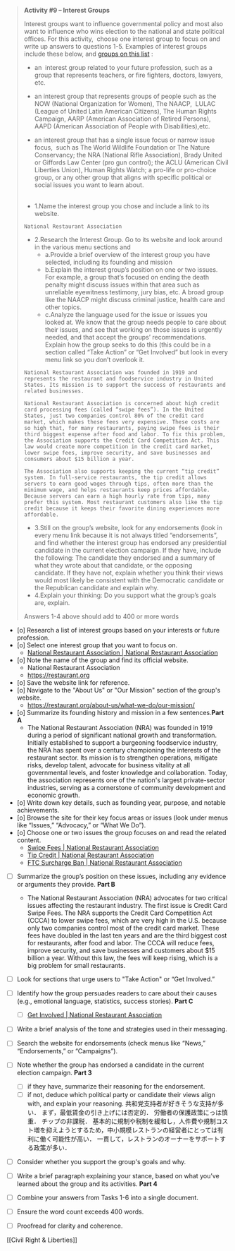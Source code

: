 > **Activity #9 – Interest Groups** 
> 
> Interest groups want to influence governmental policy and most also want to influence who wins election to the national and state political offices. For this activity,  choose one interest group to focus on and write up answers to questions 1-5. Examples of interest groups include these below, and [groups on this list](https://usapoliticaldatabase.weebly.com/list-of-interest-groups.html) :
> 
> - an  interest group related to your future profession, such as a group that represents teachers, or fire fighters, doctors, lawyers, etc. 
>     
> - an interest group that represents groups of people such as the NOW (National Organization for Women), The NAACP,  LULAC (League of United Latin American Citizens), The Human Rights Campaign, AARP (American Association of Retired Persons), AAPD (American Association of People with Disabilities),etc. 
>     
> - an interest group that has a single issue focus or narrow issue focus,  such as The World Wildlife Foundation or The Nature Conservancy; the NRA (National Rifle Association), Brady United or Giffords Law Center (pro gun control); the ACLU (American Civil Liberties Union), Human Rights Watch; a pro-life or pro-choice group, or any other group that aligns with specific political or social issues you want to learn about.
>  <br><br> 
> 
> - 1.Name the interest group you chose and include a link to its website.
> ```
> National Restaurant Association
> ```
> - 2.Research the Interest Group. Go to its website and look around in the various menu sections and 
> 	- a.Provide a brief overview of the interest group you have selected, including its founding and mission
> 	- b.Explain the interest group’s position on one or two issues. For example, a group that’s focused on ending the death penalty might discuss issues within that area such as unreliable eyewitness testimony, jury bias, etc. A broad group like the NAACP might discuss criminal justice, health care and other topics.
> 	- c.Analyze the language used for the issue or issues you looked at. We know that the group needs people to care about their issues, and see that working on those issues is urgently needed, and that accept the groups’ recommendations. Explain how the group seeks to do this (this could be in a section called “Take Action” or “Get Involved” but look in every menu link so you don’t overlook it.
> ```
> National Restaurant Association was founded in 1919 and represents the restaurant and foodservice industry in United States. Its mission is to support the success of restaurants and related businesses.
> 
> National Restaurant Association is concerned about high credit card processing fees (called “swipe fees”). In the United States, just two companies control 80% of the credit card market, which makes these fees very expensive. These costs are so high that, for many restaurants, paying swipe fees is their third biggest expense after food and labor. To fix this problem, the Association supports the Credit Card Competition Act. This law would create more competition in the credit card market, lower swipe fees, improve security, and save businesses and consumers about $15 billion a year.
>
> The Association also supports keeping the current “tip credit” system. In full-service restaurants, the tip credit allows servers to earn good wages through tips, often more than the minimum wage, and helps restaurants keep prices affordable. Because servers can earn a high hourly rate from tips, many prefer this system. Most restaurant customers also like the tip credit because it keeps their favorite dining experiences more affordable.
> ```
> - 3.Still on the group’s website, look for any endorsements (look in every menu link because it is not always titled “endorsements”, and find whether the interest group has endorsed any presidential candidate in the current election campaign. If they have, include the following: The candidate they endorsed and a summary of what they wrote about that candidate, or the opposing candidate. If they have not, explain whether you think their views would most likely be consistent with the Democratic candidate or the Republican candidate and explain why.
> - 4.Explain your thinking: Do you support what the group’s goals are, explain.
> 
>   
> Answers 1-4 above should add to 400 or more words


- [o] Research a list of interest groups based on your interests or future profession.
- [o] Select one interest group that you want to focus on.
	- [National Restaurant Association | National Restaurant Association](https://restaurant.org)
- [o] Note the name of the group and find its official website.
	- National Restaurant Association
	- https://restaurant.org
- [o] Save the website link for reference.
- [o] Navigate to the "About Us" or "Our Mission" section of the group's website.
	- https://restaurant.org/about-us/what-we-do/our-mission/
- [o] Summarize its founding history and mission in a few sentences.**Part A**
	- The National Restaurant Association (NRA) was founded in 1919 during a period of significant national growth and transformation. Initially established to support a burgeoning foodservice industry, the NRA has spent over a century championing the interests of the restaurant sector. Its mission is to strengthen operations, mitigate risks, develop talent, advocate for business vitality at all governmental levels, and foster knowledge and collaboration. Today, the association represents one of the nation's largest private-sector industries, serving as a cornerstone of community development and economic growth.
- [o] Write down key details, such as founding year, purpose, and notable achievements.
- [o] Browse the site for their key focus areas or issues (look under menus like “Issues,” “Advocacy,” or “What We Do”).
- [o] Choose one or two issues the group focuses on and read the related content.
	- [Swipe Fees | National Restaurant Association](https://restaurant.org/issues-and-advocacy/policy-agenda/swipefees/)
	- [Tip Credit | National Restaurant Association](https://restaurant.org/issues-and-advocacy/policy-agenda/tipping/)
	- [FTC Surcharge Ban | National Restaurant Association](https://restaurant.org/issues-and-advocacy/policy-agenda/ftc-surcharge-ban/)
- [ ] Summarize the group’s position on these issues, including any evidence or arguments they provide. **Part B**
	- The National Restaurant Association (NRA) advocates for two critical issues affecting the restaurant industry.
	  The first issue is Credit Card Swipe Fees. The NRA supports the Credit Card Competition Act (CCCA) to lower swipe fees, which are very high in the U.S. because only two companies control most of the credit card market. These fees have doubled in the last ten years and are the third biggest cost for restaurants, after food and labor. The CCCA will reduce fees, improve security, and save businesses and customers about $15 billion a year. Without this law, the fees will keep rising, which is a big problem for small restaurants.
	  
- [ ] Look for sections that urge users to "Take Action" or “Get Involved.”
- [ ] Identify how the group persuades readers to care about their causes (e.g., emotional language, statistics, success stories). **Part C**
	- [ ] [Get Involved | National Restaurant Association](https://restaurant.org/issues-and-advocacy/get-involved/)
- [ ] Write a brief analysis of the tone and strategies used in their messaging.
- [ ] Search the website for endorsements (check menus like “News,” “Endorsements,” or “Campaigns”).
- [ ] Note whether the group has endorsed a candidate in the current election campaign. **Part 3**
	- [ ] if they have, summarize their reasoning for the endorsement.
	- [ ] if not, deduce which political party or candidate their views align with, and explain your reasoning.
	      共和党支持者が好きそうな支持が多い．
	      まず，最低賃金の引き上げには否定的．
	      労働者の保護政策にっは慎重．
	      チップの非課税．
	      基本的に規制や税制を緩和し，人件費や規制コスト増を抑えようとするため，中小規模レストランの経営者にとっては有利に働く可能性が高い．
		  一貫して，レストランのオーナーをサポートする政策が多い．
- [ ] Consider whether you support the group's goals and why.
- [ ] Write a brief paragraph explaining your stance, based on what you’ve learned about the group and its activities. **Part 4**
- [ ] Combine your answers from Tasks 1-6 into a single document.
- [ ] Ensure the word count exceeds 400 words.
- [ ] Proofread for clarity and coherence.



[[Civil Right & Liberties]]